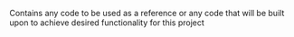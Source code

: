 Contains any code to be used as a reference or any code that will be built upon to achieve desired functionality for this project